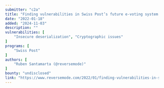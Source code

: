 ```yaml
---
submitter: "c2a"
title: "Finding vulnerabilities in Swiss Post’s future e-voting system - Part 1"
date: "2022-01-18"
added: "2024-11-03"
description: ""
vulnerabilities: [
    "Insecure deserialization", "Cryptographic issues"
]
programs: [
    "Swiss Post"
]
authors: [
    "Ruben Santamarta (@reversemode)"
]
bounty: "undisclosed"
link: "https://www.reversemode.com/2022/01/finding-vulnerabilities-in-swiss-posts.html"
---
```




